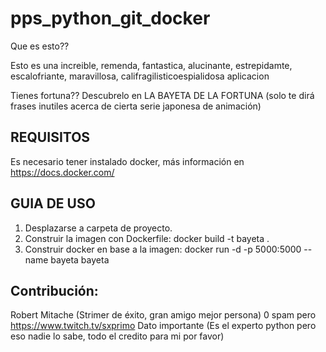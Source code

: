 # pps_python_git_docker
Que es esto??

Esto es una increible, remenda, fantastica, alucinante, estrepidamte, escalofriante, maravillosa, califragilisticoespialidosa aplicacion

Tienes fortuna??
Descubrelo en LA BAYETA DE LA FORTUNA (solo te dirá frases inutiles acerca de cierta serie japonesa de animación)


## REQUISITOS
Es necesario tener instalado docker, más información en https://docs.docker.com/

## GUIA DE USO
1. Desplazarse a carpeta de proyecto.
2. Construir la imagen con Dockerfile: docker build -t bayeta .
3. Construir docker en base a la imagen: docker run -d -p 5000:5000 --name bayeta bayeta

## Contribución:
Robert Mitache (Strimer de éxito, gran amigo mejor persona) 0 spam pero https://www.twitch.tv/sxprimo
Dato importante (Es el experto python pero eso nadie lo sabe, todo el credito para mi por favor)
